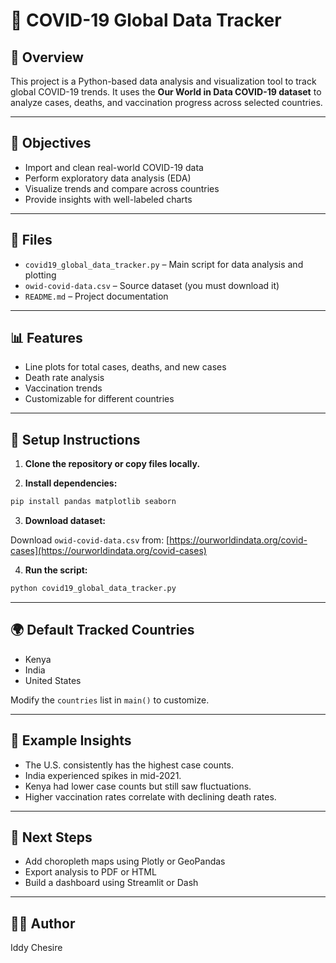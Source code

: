 
# 🦠 COVID-19 Global Data Tracker

## 📌 Overview

This project is a Python-based data analysis and visualization tool to track global COVID-19 trends. It uses the **Our World in Data COVID-19 dataset** to analyze cases, deaths, and vaccination progress across selected countries.

---

## 🎯 Objectives

- Import and clean real-world COVID-19 data
- Perform exploratory data analysis (EDA)
- Visualize trends and compare across countries
- Provide insights with well-labeled charts

---

## 📁 Files

- `covid19_global_data_tracker.py` – Main script for data analysis and plotting
- `owid-covid-data.csv` – Source dataset (you must download it)
- `README.md` – Project documentation

---

## 📊 Features

- Line plots for total cases, deaths, and new cases
- Death rate analysis
- Vaccination trends
- Customizable for different countries

---

## 🔧 Setup Instructions

1. **Clone the repository or copy files locally.**

2. **Install dependencies:**

```bash
pip install pandas matplotlib seaborn
```

3. **Download dataset:**

Download `owid-covid-data.csv` from:
[https://ourworldindata.org/covid-cases](https://ourworldindata.org/covid-cases)

4. **Run the script:**

```bash
python covid19_global_data_tracker.py
```

---

## 🌍 Default Tracked Countries

- Kenya
- India
- United States

Modify the `countries` list in `main()` to customize.

---

## 📌 Example Insights

- The U.S. consistently has the highest case counts.
- India experienced spikes in mid-2021.
- Kenya had lower case counts but still saw fluctuations.
- Higher vaccination rates correlate with declining death rates.

---

## 🧠 Next Steps

- Add choropleth maps using Plotly or GeoPandas
- Export analysis to PDF or HTML
- Build a dashboard using Streamlit or Dash

---

## 👨‍💻 Author

Iddy Chesire
